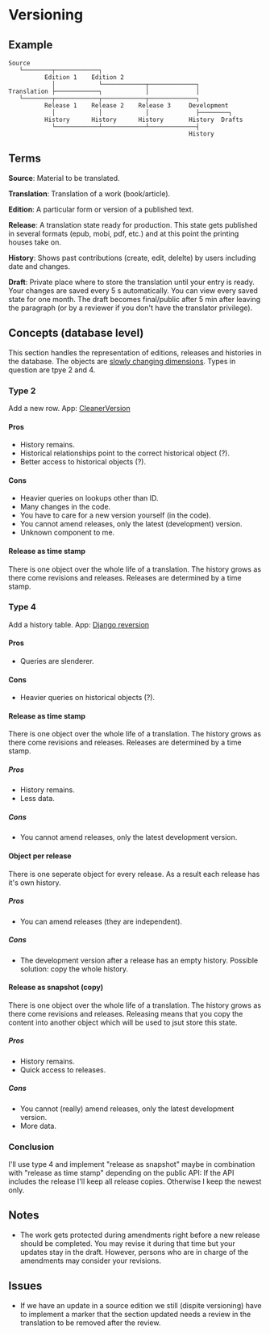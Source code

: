 # Versioning

## Example

```
Source
   └────────┬────────────┐
          Edition 1    Edition 2
            │            └────────────┬─────────────┐
Translation ├────────────┐            │             │
   └────────┬────────────┬────────────┬─────────────┐
          Release 1    Release 2    Release 3     Development
            │            │            │             ├────────┐
          History      History      History       History  Drafts
            └────────────┴────────────┴─────────────┤
                                                  History
```

## Terms

**Source**: Material to be translated.

**Translation**: Translation of a work (book/article).

**Edition**: A particular form or version of a published text.

**Release**: A translation state ready for production. This state gets published in several formats (epub, mobi, pdf, etc.) and at this point the printing houses take on.

**History**: Shows past contributions (create, edit, delelte) by users including date and changes.

**Draft**: Private place where to store the translation until your entry is ready. Your changes are saved every 5 s automatically. You can view every saved state for one month. The draft becomes final/public after 5 min after leaving the paragraph (or by a reviewer if you don't have the translator privilege).

## Concepts (database level)

This section handles the representation of editions, releases and histories in the database. The objects are [slowly changing dimensions](https://en.wikipedia.org/wiki/Slowly_changing_dimension). Types in question are tpye 2 and 4.

### Type 2

Add a new row. App: [CleanerVersion](http://cleanerversion.readthedocs.io/)

#### Pros

- History remains.
- Historical relationships point to the correct historical object (?).
- Better access to historical objects (?).

#### Cons

- Heavier queries on lookups other than ID.
- Many changes in the code.
- You have to care for a new version yourself (in the code).
- You cannot amend releases, only the latest (development) version.
- Unknown component to me.

#### Release as time stamp

There is one object over the whole life of a translation. The history grows as there come revisions and releases. Releases are determined by a time stamp.

### Type 4

Add a history table. App: [Django reversion](https://django-reversion.readthedocs.io/)

#### Pros

- Queries are slenderer.

#### Cons

- Heavier queries on historical objects (?).

#### Release as time stamp

There is one object over the whole life of a translation. The history grows as there come revisions and releases. Releases are determined by a time stamp.

##### Pros

- History remains.
- Less data.

##### Cons

- You cannot amend releases, only the latest development version.

#### Object per release

There is one seperate object for every release. As a result each release has it's own history.

##### Pros

- You can amend releases (they are independent).

##### Cons

- The development version after a release has an empty history. Possible solution: copy the whole history.

#### Release as snapshot (copy)

There is one object over the whole life of a translation. The history grows as there come revisions and releases. Releasing means that you copy the content into another object which will be used to jsut store this state.

##### Pros

- History remains.
- Quick access to releases.

##### Cons

- You cannot (really) amend releases, only the latest development version.
- More data.

### Conclusion

I'll use type 4 and implement "release as snapshot" maybe in combination with "release as time stamp" depending on the public API: If the API includes the release I'll keep all release copies. Otherwise I keep the newest only.

## Notes

- The work gets protected during amendments right before a new release should be completed. You may revise it during that time but your updates stay in the draft. However, persons who are in charge of the amendments may consider your revisions.

## Issues

- If we have an update in a source edition we still (dispite versioning) have to implement a marker that the section updated needs a review in the translation to be removed after the review.

